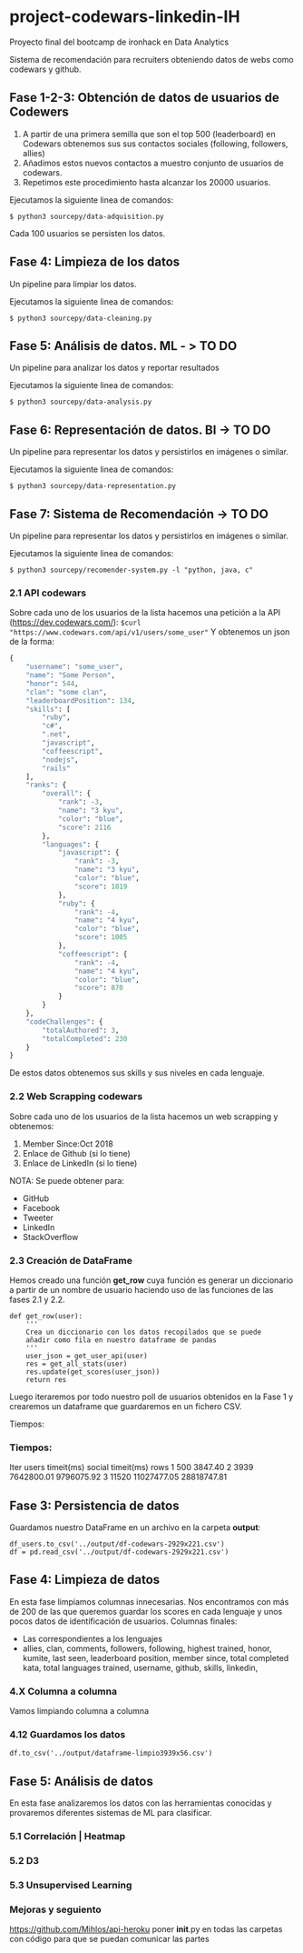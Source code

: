 # project-codewars-linkedin-IH
Proyecto final del bootcamp de ironhack en Data Analytics

Sistema de recomendación para recruiters obteniendo datos de webs como codewars y github. 

## Fase 1-2-3: Obtención de datos de usuarios de Codewers

1. A partir de una primera semilla que son el top 500 (leaderboard) en Codewars obtenemos sus sus contactos sociales (following, followers, allies)
2. Añadimos estos nuevos contactos a muestro conjunto de usuarios de codewars. 
3. Repetimos este procedimiento hasta alcanzar los 20000 usuarios. 

Ejecutamos la siguiente linea de comandos: 
```console
$ python3 sourcepy/data-adquisition.py
```
Cada 100 usuarios se persisten los datos. 

## Fase 4: Limpieza de los datos

Un pipeline para limpiar los datos. 

Ejecutamos la siguiente linea de comandos: 
```console
$ python3 sourcepy/data-cleaning.py
```

## Fase 5: Análisis de datos. ML - > TO DO

Un pipeline para analizar los datos y reportar resultados

Ejecutamos la siguiente linea de comandos: 
```console
$ python3 sourcepy/data-analysis.py
```

## Fase 6: Representación de datos. BI -> TO DO

Un pipeline para representar los datos y persistirlos en imágenes o similar. 

Ejecutamos la siguiente linea de comandos: 
```console
$ python3 sourcepy/data-representation.py
```

## Fase 7: Sistema de Recomendación -> TO DO

Un pipeline para representar los datos y persistirlos en imágenes o similar. 

Ejecutamos la siguiente linea de comandos: 
```console
$ python3 sourcepy/recomender-system.py -l "python, java, c"
```


### 2.1 API codewars
Sobre cada uno de los usuarios de la lista hacemos una petición a la API (https://dev.codewars.com/):
```$curl "https://www.codewars.com/api/v1/users/some_user"```
Y obtenemos un json de la forma: 
```python
{
    "username": "some_user",
    "name": "Some Person",
    "honor": 544,
    "clan": "some clan",
    "leaderboardPosition": 134,
    "skills": [
        "ruby",
        "c#",
        ".net",
        "javascript",
        "coffeescript",
        "nodejs",
        "rails"
    ],
    "ranks": {
        "overall": {
            "rank": -3,
            "name": "3 kyu",
            "color": "blue",
            "score": 2116
        },
        "languages": {
            "javascript": {
                "rank": -3,
                "name": "3 kyu",
                "color": "blue",
                "score": 1819
            },
            "ruby": {
                "rank": -4,
                "name": "4 kyu",
                "color": "blue",
                "score": 1005
            },
            "coffeescript": {
                "rank": -4,
                "name": "4 kyu",
                "color": "blue",
                "score": 870
            }
        }
    },
    "codeChallenges": {
        "totalAuthored": 3,
        "totalCompleted": 230
    }
}
```
De estos datos obtenemos sus skills y sus niveles en cada lenguaje. 
### 2.2 Web Scrapping codewars
Sobre cada uno de los usuarios de la lista hacemos un web scrapping y obtenemos: 
1. Member Since:Oct 2018
2. Enlace de Github (si lo tiene)
3. Enlace de LinkedIn (si lo tiene)

NOTA: Se puede obtener para: 
* GitHub
* Facebook
* Tweeter
* LinkedIn
* StackOverflow


### 2.3 Creación de DataFrame
Hemos creado una función **get_row** cuya función es generar un diccionario a partir de un nombre de usuario haciendo uso de las funciones de las fases 2.1 y 2.2. 
```
def get_row(user): 
    ''' 
    Crea un diccionario con los datos recopilados que se puede
    añadir como fila en nuestro dataframe de pandas
    '''
    user_json = get_user_api(user)
    res = get_all_stats(user)
    res.update(get_scores(user_json))
    return res
```
Luego iteraremos por todo nuestro poll de usuarios obtenidos en la Fase 1 y crearemos un dataframe que guardaremos en un fichero CSV.

Tiempos: 

### Tiempos: 

Iter	users	timeit(ms) social	timeit(ms) rows	
1	500	3847.40
2	3939	7642800.01		9796075.92
3	11520	11027477.05		28818747.81


## Fase 3: Persistencia de datos

Guardamos nuestro DataFrame en un archivo en la carpeta **output**: 
```
df_users.to_csv('../output/df-codewars-2929x221.csv')
df = pd.read_csv('../output/df-codewars-2929x221.csv')
```

## Fase 4: Limpieza de datos

En esta fase limpiamos columnas innecesarias. Nos encontramos con más de 200 de las que queremos guardar los scores en cada lenguaje y unos pocos datos de identificación de usuarios. Columnas finales: 
* Las correspondientes a los lenguajes
* allies, clan, comments, followers, following, highest trained, honor, kumite, last seen, leaderboard position, member since, total completed kata, total languages trained, username, github, skills, linkedin, 

### 4.X Columna a columna

Vamos limpiando columna a columna

### 4.12 Guardamos los datos
```
df.to_csv('../output/dataframe-limpio3939x56.csv')
``` 

## Fase 5: Análisis de datos

En esta fase analizaremos los datos con las herramientas conocidas y provaremos diferentes sistemas de ML para clasificar. 

### 5.1 Correlación | Heatmap

### 5.2 D3

### 5.3 Unsupervised Learning

### Mejoras y seguiento

https://github.com/Mihlos/api-heroku
poner __init__.py en todas las carpetas con código para que se puedan comunicar las partes

